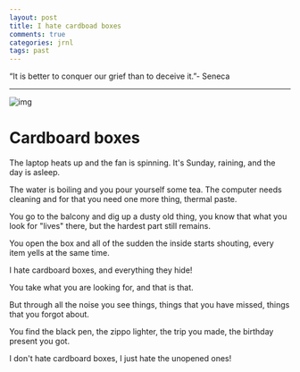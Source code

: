 ```yaml
---
layout: post
title: I hate cardboad boxes
comments: true
categories: jrnl
tags: past
---
```

“It is better to conquer our grief than to deceive it.”- Seneca

---

![img](https://i.imgur.com/KAwmYH0.jpg "Lazy Cat")


# Cardboard boxes

The laptop heats up and the fan is spinning. It's Sunday, raining, and the day is asleep. 

The water is boiling and you pour yourself some tea. The computer needs cleaning and for that you need one more thing, thermal paste.

You go to the balcony and dig up a dusty old thing, you know that what you look for "lives" there, but the hardest part still remains.

You open the box and all of the sudden the inside starts shouting, every item yells at the same time.

I hate cardboard boxes, and everything they hide!

You take what you are looking for, and that is that. 

But through all the noise you see things, things that you have missed, things that you forgot about.

You find the black pen, the zippo lighter, the trip you made, the birthday present you got.

I don't hate cardboard boxes, I just hate the unopened ones!

